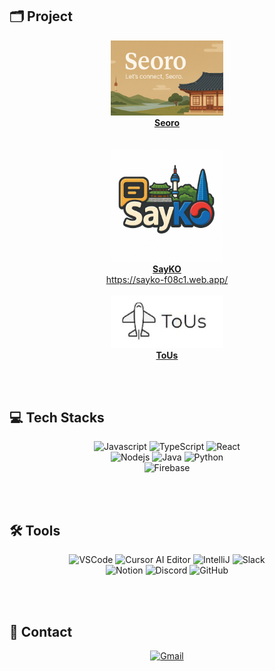 <div align="left">

## 🗂️ Project
</div>
<div align="center">
  <a href="https://github.com/Lotusrious/seoro-project">
    <img src="./Seoro.png" alt="Seoro" width="180"/>
    <div><b>Seoro</b></div>
  </a>
  <br><br>
  <a href="https://github.com/Lotusrious/SayKO">
    <img src="./SayKO logo.png" alt="SayKO" width="180"/>
    <div><b>SayKO</b></div>
  </a>
  <a href="https://sayko-f08c1.web.app/">https://sayko-f08c1.web.app/</a>
  <br><br>
  <a href="https://github.com/Lotusrious/ToUs">
    <img src="./ToUs.png" alt="ToUs" width="180"/>
    <div><b>ToUs</b></div>
  </a>
</div>

<br><br>

<div align="left">

## 💻 Tech Stacks
</div>
<div align="center">
  <img src="https://img.shields.io/badge/Javascript-F7DF1E?style=for-the-badge&logo=javascript&logoColor=black" alt="Javascript" />
  <img src="https://img.shields.io/badge/TypeScript-3178C6?style=for-the-badge&logo=typescript&logoColor=white" alt="TypeScript" />
  <img src="https://img.shields.io/badge/React-61DAFB?style=for-the-badge&logo=react&logoColor=black" alt="React" />
  <br>
  <img src="https://img.shields.io/badge/Node.js-339933?style=for-the-badge&logo=nodedotjs&logoColor=white" alt="Nodejs" />
  <img src="https://img.shields.io/badge/Java-007396?style=for-the-badge&logo=java&logoColor=white" alt="Java" />
  <img src="https://img.shields.io/badge/Python-3776AB?style=for-the-badge&logo=python&logoColor=white" alt="Python" />
  <br>
  <img src="https://img.shields.io/badge/Firebase-FFCA28?style=for-the-badge&logo=firebase&logoColor=black" alt="Firebase" />
</div>

<br><br>

<div align="left">

## 🛠️ Tools
</div>
<div align="center">
  <img src="https://img.shields.io/badge/VSCode-007ACC?style=for-the-badge&logo=visualstudiocode&logoColor=white" alt="VSCode" />
  <img src="https://img.shields.io/badge/Cursor-000000?style=for-the-badge&logo=cursor&logoColor=white" alt="Cursor AI Editor" />
  <img src="https://img.shields.io/badge/IntelliJIDEA-000000?style=for-the-badge&logo=intellijidea&logoColor=white" alt="IntelliJ" />
  <img src="https://img.shields.io/badge/Slack-4A154B?style=for-the-badge&logo=slack&logoColor=white" alt="Slack" />
  <br>
  <img src="https://img.shields.io/badge/Notion-000000?style=for-the-badge&logo=notion&logoColor=white" alt="Notion" />
  <img src="https://img.shields.io/badge/Discord-5865F2?style=for-the-badge&logo=discord&logoColor=white" alt="Discord" />
  <img src="https://img.shields.io/badge/GitHub-181717?style=for-the-badge&logo=github&logoColor=white" alt="GitHub" />
</div>

<br><br>

<div align="left">

## 📧 Contact
</div>
<div align="center">
  <a href="mailto:rlaalswp56@gmail.com">
    <img src="https://img.shields.io/badge/Gmail-EA4335?style=for-the-badge&logo=gmail&logoColor=white" alt="Gmail" />
  </a>
</div>

